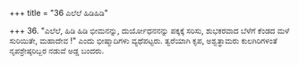 +++
title = "36 ಎಲೆಲೆ ಹಿಡಿಹಿಡಿ"

+++
36. "ಎಲೆಲೆ, ಹಿಡಿ ಹಿಡಿ ಭೀಮನನ್ನು, ದುರ್ಯೋಧನನನ್ನು ಪಕ್ಕಕ್ಕೆ ಸರಿಸು, ಶುಭಕರವಾದ ಬೆಳೆಗೆ ಕೆಂಡದ ಮಳೆ ಸುರಿಯಿತೇ, ಮಹಾದೇವ !" ಎಂದು ಭೀಷ್ಮಾದಿಗಳು ವ್ಯಥೆಪಟ್ಟರು. ತ್ವರೆಯಾಗಿ ಕೃಪ, ಅಶ್ವತ್ಥಾಮರು ಕುಲಗಿರಿಗಳಂತೆ ನೃಪಶ್ರೇಷ್ಠರಿಬ್ಬರ ನಡುವೆ ಅಡ್ಡ ಬಂದರು.